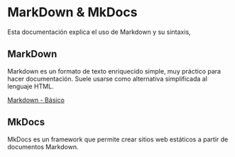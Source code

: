 # MarkDown & MkDocs

Esta documentación explica el uso de Markdown y su sintaxis, 

## MarkDown

Markdown es un formato de texto enriquecido simple, muy práctico para hacer documentación. Suele usarse como alternativa simplificada al lenguaje HTML.

[Markdown - Básico](markdown_basico.md)







## MkDocs


MkDocs es un framework que permite crear sitios web estáticos a partir de documentos Markdown.




